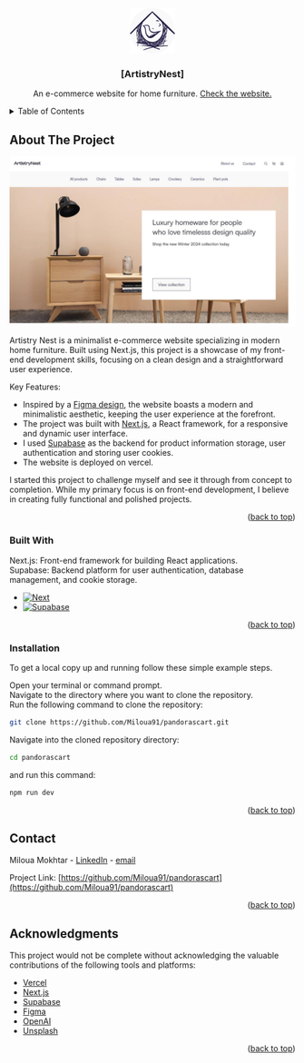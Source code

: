 <!-- PROJECT LOGO -->
<br />
<div align="center">
  <a href="https://artistrynest.shop">
    <img src="pandorascart/public/icon.png" alt="Logo" width="80" height="80">
  </a>

  <h3 align="center">[ArtistryNest]</h3>

  <p align="center">
    An e-commerce website for home furniture.
    <a href="https://artistrynest.shop">Check the website.</a>
  </p>
</div>


<!-- TABLE OF CONTENTS -->
<details>
  <summary>Table of Contents</summary>
  <ol>
    <li>
      <a href="#about-the-project">About The Project</a>
      <ul>
        <li><a href="#built-with">Built With</a></li>
      </ul>
    </li>
    <li>
      <a href="#installation">Installation</a>
    </li>
    <li><a href="#contact">Contact</a></li>
    <li><a href="#acknowledgments">Acknowledgments</a></li>
  </ol>
</details>



<!-- ABOUT THE PROJECT -->
## About The Project

[![Product Name Screen Shot][product-screenshot]](https://artistrynest.shop/)

Artistry Nest is a minimalist e-commerce website specializing in modern home furniture. Built using Next.js, this project is a showcase of my front-end development skills, focusing on a clean design and a straightforward user experience.

Key Features:
* Inspired by a [Figma design](https://www.figma.com/community/file/1113372221049615805/e-commerce-website-interface-kit-design-system-completely-free), the website boasts a modern and minimalistic aesthetic, keeping the user experience at the forefront.
* The project was built with [Next.js](https://nextjs.org), a React framework, for a responsive and dynamic user interface.
* I used [Supabase](https://supabase.com/) as the backend for product information storage, user authentication and storing user cookies.
* The website is deployed on vercel.

I started this project to challenge myself and see it through from concept to completion. While my primary focus is on front-end development, I believe in creating fully functional and polished projects.


<p align="right">(<a href="#readme-top">back to top</a>)</p>



### Built With

Next.js: Front-end framework for building React applications.<br/>
Supabase: Backend platform for user authentication, database management, and cookie storage.

* [![Next][Next.js]][Next-url]
* [![Supabase][Supabase]][Supabase-url]


<p align="right">(<a href="#readme-top">back to top</a>)</p>



<!-- GETTING STARTED -->
### Installation


To get a local copy up and running follow these simple example steps.

Open your terminal or command prompt.<br/>
Navigate to the directory where you want to clone the repository.<br/>
Run the following command to clone the repository:

  ```sh
  git clone https://github.com/Miloua91/pandorascart.git
  ```

Navigate into the cloned repository directory:

  ```sh
  cd pandorascart
  ```

and run this command:

  ```sh
  npm run dev
  ```

<p align="right">(<a href="#readme-top">back to top</a>)</p>



<!-- CONTACT -->
## Contact

Miloua Mokhtar - [LinkedIn](https://www.linkedin.com/in/mokhtar-miloua-5a5791230/) - [email](miloua23@gmail.com)

Project Link: [https://github.com/Miloua91/pandorascart](https://github.com/Miloua91/pandorascart)

<p align="right">(<a href="#readme-top">back to top</a>)</p>



<!-- ACKNOWLEDGMENTS -->
## Acknowledgments

This project would not be complete without acknowledging the valuable contributions of the following tools and platforms:

* [Vercel](https://vercel.com/)
* [Next.js](https://nextjs.org/)
* [Supabase](https://supabase.com/)
* [Figma](https://www.figma.com/)
* [OpenAI](https://openai.com/)
* [Unsplash](https://unsplash.com)

<p align="right">(<a href="#readme-top">back to top</a>)</p>



<!-- MARKDOWN LINKS & IMAGES -->
<!-- https://www.markdownguide.org/basic-syntax/#reference-style-links -->
[Next.js]: https://img.shields.io/badge/next.js-000000?style=for-the-badge&logo=nextdotjs&logoColor=white
[Next-url]: https://nextjs.org/
[Supabase]: https://shields.io/badge/supabase-black?logo=supabase&style=for-the-badge
[Supabase-url]: https://supabase.com/
[product-screenshot]: ./pandorascart/public/artnest.jpg